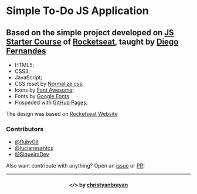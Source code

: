 # Simple To-Do JS Application
## Based on the simple project developed on [JS Starter Course](https://app.rocketseat.com.br/node/curso-java-script) of [Rocketseat](https://rocketseat.com.br/), taught by [Diego Fernandes](https://github.com/diego3g)
- HTML5;
- CSS3;
- JavaScript;
- CSS reset by [Normalize.css](https://necolas.github.io/normalize.css/);
- Icons by [Font Awesome](https://fontawesome.com/);
- Fonts by [Google Fonts](https://fonts.google.com)
- Hospeded with [GitHub Pages](https://pages.github.com/);

The design was based on [Rocketseat Website](https://app.rocketseat.com.br)

### Contributors
- [@flubyGit](https://github.com/flubyGit)
- [@lucianesantcs](https://github.com/lucianesantcs)
- [@SiqueiraDev](https://github.com/siqueiradev)

Also want contribute with anything? Open an [issue](https://github.com/christyanbrayan/to-do/issues/new) or [PR](https://github.com/christyanbrayan/to-do/pulls)!

---

<h4 align="center"> <em>&lt;/&gt;</em> by <a href="https://github.com/christyanbrayan" target="_blank">christyanbrayan</a> </h4>
